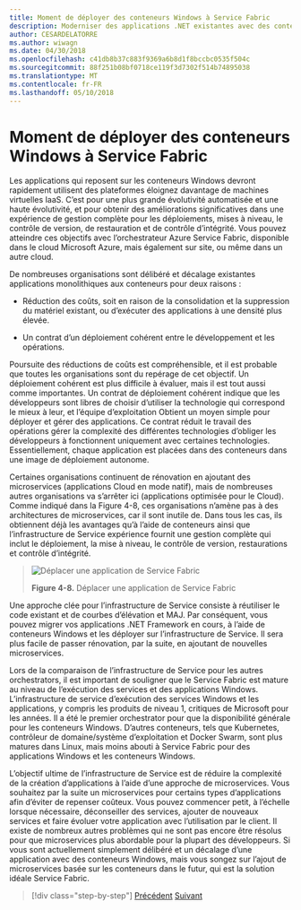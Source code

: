 ```yaml
---
title: Moment de déployer des conteneurs Windows à Service Fabric
description: Moderniser des applications .NET existantes avec des conteneurs de Cloud Azure et Windows | Moment de déployer des conteneurs Windows à Service Fabric
author: CESARDELATORRE
ms.author: wiwagn
ms.date: 04/30/2018
ms.openlocfilehash: c41db8b37c883f9369a6b8d1f8bccbc0535f504c
ms.sourcegitcommit: 88f251b08bf0718ce119f3d7302f514b74895038
ms.translationtype: MT
ms.contentlocale: fr-FR
ms.lasthandoff: 05/10/2018
---
```

# <a name="when-to-deploy-windows-containers-to-service-fabric"></a>Moment de déployer des conteneurs Windows à Service Fabric

Les applications qui reposent sur les conteneurs Windows devront rapidement utilisent des plateformes éloignez davantage de machines virtuelles IaaS. C’est pour une plus grande évolutivité automatisée et une haute évolutivité, et pour obtenir des améliorations significatives dans une expérience de gestion complète pour les déploiements, mises à niveau, le contrôle de version, de restauration et de contrôle d’intégrité. Vous pouvez atteindre ces objectifs avec l’orchestrateur Azure Service Fabric, disponible dans le cloud Microsoft Azure, mais également sur site, ou même dans un autre cloud.

De nombreuses organisations sont délibéré et décalage existantes applications monolithiques aux conteneurs pour deux raisons :

-   Réduction des coûts, soit en raison de la consolidation et la suppression du matériel existant, ou d’exécuter des applications à une densité plus élevée.

-   Un contrat d’un déploiement cohérent entre le développement et les opérations.

Poursuite des réductions de coûts est compréhensible, et il est probable que toutes les organisations sont du repérage de cet objectif. Un déploiement cohérent est plus difficile à évaluer, mais il est tout aussi comme importantes. Un contrat de déploiement cohérent indique que les développeurs sont libres de choisir d’utiliser la technologie qui correspond le mieux à leur, et l’équipe d’exploitation Obtient un moyen simple pour déployer et gérer des applications. Ce contrat réduit le travail des opérations gérer la complexité des différentes technologies d’obliger les développeurs à fonctionnent uniquement avec certaines technologies. Essentiellement, chaque application est placées dans des conteneurs dans une image de déploiement autonome.

Certaines organisations continuent de rénovation en ajoutant des microservices (applications Cloud en mode natif), mais de nombreuses autres organisations va s’arrêter ici (applications optimisée pour le Cloud). Comme indiqué dans la Figure 4-8, ces organisations n’amène pas à des architectures de microservices, car il sont inutile de. Dans tous les cas, ils obtiennent déjà les avantages qu’à l’aide de conteneurs ainsi que l’infrastructure de Service expérience fournit une gestion complète qui inclut le déploiement, la mise à niveau, le contrôle de version, restaurations et contrôle d’intégrité.

> ![Déplacer une application de Service Fabric](./media/image8.png)
>
> **Figure 4-8.** Déplacer une application de Service Fabric

Une approche clée pour l’infrastructure de Service consiste à réutiliser le code existant et de courbes d’élévation et MAJ. Par conséquent, vous pouvez migrer vos applications .NET Framework en cours, à l’aide de conteneurs Windows et les déployer sur l’infrastructure de Service. Il sera plus facile de passer rénovation, par la suite, en ajoutant de nouvelles microservices.

Lors de la comparaison de l’infrastructure de Service pour les autres orchestrators, il est important de souligner que le Service Fabric est mature au niveau de l’exécution des services et des applications Windows. L’infrastructure de service d’exécution des services Windows et les applications, y compris les produits de niveau 1, critiques de Microsoft pour les années. Il a été le premier orchestrator pour que la disponibilité générale pour les conteneurs Windows. D’autres conteneurs, tels que Kubernetes, contrôleur de domaine/système d’exploitation et Docker Swarm, sont plus matures dans Linux, mais moins abouti à Service Fabric pour des applications Windows et les conteneurs Windows.

L’objectif ultime de l’infrastructure de Service est de réduire la complexité de la création d’applications à l’aide d’une approche de microservices. Vous souhaitez par la suite un microservices pour certains types d’applications afin d’éviter de repenser coûteux. Vous pouvez commencer petit, à l’échelle lorsque nécessaire, déconseiller des services, ajouter de nouveaux services et faire évoluer votre application avec l’utilisation par le client. Il existe de nombreux autres problèmes qui ne sont pas encore être résolus pour que microservices plus abordable pour la plupart des développeurs. Si vous sont actuellement simplement délibéré et un décalage d’une application avec des conteneurs Windows, mais vous songez sur l’ajout de microservices basée sur les conteneurs dans le futur, qui est la solution idéale Service Fabric.

>[!div class="step-by-step"]
[Précédent](when-to-deploy-windows-containers-to-azure-vms-iaas-cloud.md)
[Suivant](when-to-deploy-windows-containers-to-azure-container-service-kubernetes.md)
